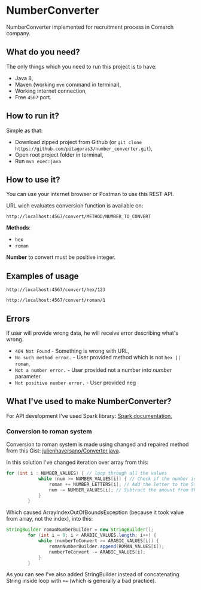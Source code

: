 # NumberConverter

NumberConverter implemented for recruitment process in Comarch company.

## What do you need?
The only things which you need to run this project is to have:
- Java 8,
- Maven (working `mvn` command in terminal),
- Working internet connection,
- Free `4567` port.

## How to run it?
Simple as that:
- Download zipped project from Github (or `git clone https://github.com/pitagoras3/number_converter.git`),
- Open root project folder in terminal,
- Run `mvn exec:java`

## How to use it?
You can use your internet browser or Postman to use this REST API.

URL wich evaluates conversion function is available on:
```
http://localhost:4567/convert/METHOD/NUMBER_TO_CONVERT
```
__Methods__:
- `hex`
- `roman`

__Number__ to convert must be positive integer.

## Examples of usage
```
http://localhost:4567/convert/hex/123
```

```
http://localhost:4567/convert/roman/1
```

## Errors
If user will provide wrong data, he will receive error describing what's wrong.

- `404 Not Found` - Something is wrong with URL,
- `No such method error.` - User provided method which is not `hex || roman`,
- `Not a number error.` - User provided not a number into _number_ parameter.
- `Not positive number error.` - User provided neg


## What I've used to make NumberConverter?
For API development I've used Spark library: [Spark documentation.](http://sparkjava.com/documentation#routes)

### Conversion to roman system
Conversion to roman system is made using changed and repaired method from this Gist: [julienhaversano/Converter.java](https://gist.github.com/julienhaversano/9197588).

In this solution I've changed iteration over array from this:

``` java
for (int i : NUMBER_VALUES) { // loop through all the values
            while (num >= NUMBER_VALUES[i]) { // Check if the number is greater than the current value
                roman += NUMBER_LETTERS[i]; // Add the letter to the String
                num -= NUMBER_VALUES[i]; // Subtract the amount from the value
            }
        }
```

Which caused ArrayIndexOutOfBoundsException (because it took value from array, not the index), into this:

``` java
StringBuilder romanNumberBuilder = new StringBuilder();
        for (int i = 0; i < ARABIC_VALUES.length; i++) {
            while (numberToConvert >= ARABIC_VALUES[i]) {
                romanNumberBuilder.append(ROMAN_VALUES[i]);
                numberToConvert -= ARABIC_VALUES[i];
            }
        }
```

As you can see I've also added StringBuilder instead of concatenating String inside loop with `+=` (which is generally a bad practice).